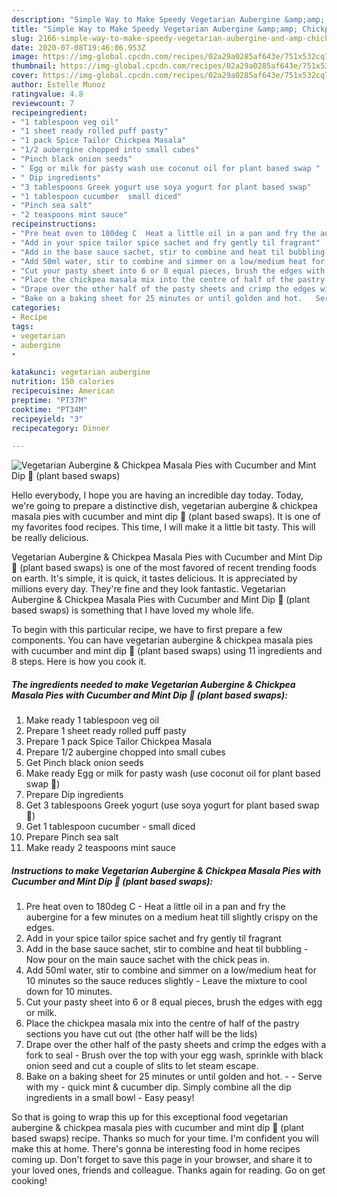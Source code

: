 ```yaml
---
description: "Simple Way to Make Speedy Vegetarian Aubergine &amp;amp; Chickpea Masala Pies with Cucumber and Mint Dip 🌱 (plant based swaps)"
title: "Simple Way to Make Speedy Vegetarian Aubergine &amp;amp; Chickpea Masala Pies with Cucumber and Mint Dip 🌱 (plant based swaps)"
slug: 2166-simple-way-to-make-speedy-vegetarian-aubergine-and-amp-chickpea-masala-pies-with-cucumber-and-mint-dip-plant-based-swaps
date: 2020-07-08T19:46:06.953Z
image: https://img-global.cpcdn.com/recipes/02a29a0285af643e/751x532cq70/vegetarian-aubergine-chickpea-masala-pies-with-cucumber-and-mint-dip-🌱-plant-based-swaps-recipe-main-photo.jpg
thumbnail: https://img-global.cpcdn.com/recipes/02a29a0285af643e/751x532cq70/vegetarian-aubergine-chickpea-masala-pies-with-cucumber-and-mint-dip-🌱-plant-based-swaps-recipe-main-photo.jpg
cover: https://img-global.cpcdn.com/recipes/02a29a0285af643e/751x532cq70/vegetarian-aubergine-chickpea-masala-pies-with-cucumber-and-mint-dip-🌱-plant-based-swaps-recipe-main-photo.jpg
author: Estelle Munoz
ratingvalue: 4.8
reviewcount: 7
recipeingredient:
- "1 tablespoon veg oil"
- "1 sheet ready rolled puff pasty"
- "1 pack Spice Tailor Chickpea Masala"
- "1/2 aubergine chopped into small cubes"
- "Pinch black onion seeds"
- " Egg or milk for pasty wash use coconut oil for plant based swap "
- " Dip ingredients"
- "3 tablespoons Greek yogurt use soya yogurt for plant based swap"
- "1 tablespoon cucumber  small diced"
- "Pinch sea salt"
- "2 teaspoons mint sauce"
recipeinstructions:
- "Pre heat oven to 180deg C  Heat a little oil in a pan and fry the aubergine for a few minutes on a medium heat till slightly crispy on the edges."
- "Add in your spice tailor spice sachet and fry gently til fragrant"
- "Add in the base sauce sachet, stir to combine and heat til bubbling Now pour on the main sauce sachet with the chick peas in."
- "Add 50ml water, stir to combine and simmer on a low/medium heat for 10 minutes so the sauce reduces slightly  Leave the mixture to cool down for 10 minutes."
- "Cut your pasty sheet into 6 or 8 equal pieces, brush the edges with egg or milk."
- "Place the chickpea masala mix into the centre of half of the pastry sections you have cut out (the other half will be the lids)"
- "Drape over the other half of the pasty sheets and crimp the edges with a fork to seal Brush over the top with your egg wash, sprinkle with black onion seed and cut a couple of slits to let steam escape."
- "Bake on a baking sheet for 25 minutes or until golden and hot.   Serve with my  quick mint &amp; cucumber dip. Simply combine all the dip ingredients in a small bowl  Easy peasy!"
categories:
- Recipe
tags:
- vegetarian
- aubergine
- 

katakunci: vegetarian aubergine  
nutrition: 150 calories
recipecuisine: American
preptime: "PT37M"
cooktime: "PT34M"
recipeyield: "3"
recipecategory: Dinner

---
```



![Vegetarian Aubergine &amp; Chickpea Masala Pies with Cucumber and Mint Dip 🌱 (plant based swaps)](https://img-global.cpcdn.com/recipes/02a29a0285af643e/751x532cq70/vegetarian-aubergine-chickpea-masala-pies-with-cucumber-and-mint-dip-🌱-plant-based-swaps-recipe-main-photo.jpg)

Hello everybody, I hope you are having an incredible day today. Today, we're going to prepare a distinctive dish, vegetarian aubergine &amp; chickpea masala pies with cucumber and mint dip 🌱 (plant based swaps). It is one of my favorites food recipes. This time, I will make it a little bit tasty. This will be really delicious.

Vegetarian Aubergine &amp; Chickpea Masala Pies with Cucumber and Mint Dip 🌱 (plant based swaps) is one of the most favored of recent trending foods on earth. It's simple, it is quick, it tastes delicious. It is appreciated by millions every day. They're fine and they look fantastic. Vegetarian Aubergine &amp; Chickpea Masala Pies with Cucumber and Mint Dip 🌱 (plant based swaps) is something that I have loved my whole life.




To begin with this particular recipe, we have to first prepare a few components. You can have vegetarian aubergine &amp; chickpea masala pies with cucumber and mint dip 🌱 (plant based swaps) using 11 ingredients and 8 steps. Here is how you cook it.

<!--inarticleads1-->

##### The ingredients needed to make Vegetarian Aubergine &amp; Chickpea Masala Pies with Cucumber and Mint Dip 🌱 (plant based swaps):

1. Make ready 1 tablespoon veg oil
1. Prepare 1 sheet ready rolled puff pasty
1. Prepare 1 pack Spice Tailor Chickpea Masala
1. Prepare 1/2 aubergine chopped into small cubes
1. Get Pinch black onion seeds
1. Make ready  Egg or milk for pasty wash (use coconut oil for plant based swap 🌱)
1. Prepare  Dip ingredients
1. Get 3 tablespoons Greek yogurt (use soya yogurt for plant based swap🌱)
1. Get 1 tablespoon cucumber - small diced
1. Prepare Pinch sea salt
1. Make ready 2 teaspoons mint sauce




<!--inarticleads2-->

##### Instructions to make Vegetarian Aubergine &amp; Chickpea Masala Pies with Cucumber and Mint Dip 🌱 (plant based swaps):

1. Pre heat oven to 180deg C  - Heat a little oil in a pan and fry the aubergine for a few minutes on a medium heat till slightly crispy on the edges.
1. Add in your spice tailor spice sachet and fry gently til fragrant
1. Add in the base sauce sachet, stir to combine and heat til bubbling - Now pour on the main sauce sachet with the chick peas in.
1. Add 50ml water, stir to combine and simmer on a low/medium heat for 10 minutes so the sauce reduces slightly  - Leave the mixture to cool down for 10 minutes.
1. Cut your pasty sheet into 6 or 8 equal pieces, brush the edges with egg or milk.
1. Place the chickpea masala mix into the centre of half of the pastry sections you have cut out (the other half will be the lids)
1. Drape over the other half of the pasty sheets and crimp the edges with a fork to seal - Brush over the top with your egg wash, sprinkle with black onion seed and cut a couple of slits to let steam escape.
1. Bake on a baking sheet for 25 minutes or until golden and hot.  -  - Serve with my  - quick mint &amp; cucumber dip. Simply combine all the dip ingredients in a small bowl  - Easy peasy!




So that is going to wrap this up for this exceptional food vegetarian aubergine &amp; chickpea masala pies with cucumber and mint dip 🌱 (plant based swaps) recipe. Thanks so much for your time. I'm confident you will make this at home. There's gonna be interesting food in home recipes coming up. Don't forget to save this page in your browser, and share it to your loved ones, friends and colleague. Thanks again for reading. Go on get cooking!
